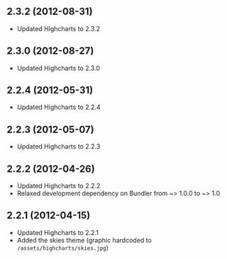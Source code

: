 ## 2.3.2 (2012-08-31)

* Updated Highcharts to 2.3.2

## 2.3.0 (2012-08-27)

* Updated Highcharts to 2.3.0

## 2.2.4 (2012-05-31)

* Updated Highcharts to 2.2.4

## 2.2.3 (2012-05-07)

* Updated Highcharts to 2.2.3

## 2.2.2 (2012-04-26)

* Updated Highcharts to 2.2.2
* Relaxed development dependency on Bundler from ~> 1.0.0 to ~> 1.0

## 2.2.1 (2012-04-15)

* Updated Highcharts to 2.2.1
* Added the skies theme (graphic hardcoded to `/assets/highcharts/skies.jpg`)